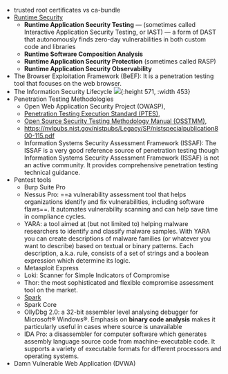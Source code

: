 - trusted root certificates vs ca-bundle
- [Runtime Security](https://www.contrastsecurity.com/security-influencers/runtime-security-fits-fast-paced-appdev-environments-contrast-security)
	- **Runtime Application Security Testing** — (sometimes called Interactive Application Security Testing, or IAST) — a form of DAST that autonomously finds zero-day vulnerabilities in both custom code and libraries
	- **Runtime Software Composition Analysis**
	- **Runtime Application Security Protection** (sometimes called RASP)
	- **Runtime Application Security Observability**
- The Browser Exploitation Framework (BeEF): It is a penetration testing tool that focuses on the web browser.
- The Information Security Lifecycle
  ![](https://plextrac.com/wp-content/uploads/2020/07/Lifecycle-768x768.png){:height 571, :width 453}
- Penetration Testing Methodologies
	- Open Web Application Security Project (OWASP),
	- [Penetration Testing Execution Standard (PTES)](http://www.pentest-standard.org/index.php/Main_Page),
	- [Open Source Security Testing Methodology Manual (OSSTMM)](https://www.isecom.org/research.html#),
	- https://nvlpubs.nist.gov/nistpubs/Legacy/SP/nistspecialpublication800-115.pdf
	- Information Systems Security Assessment Framework (ISSAF): The ISSAF is a very good reference source of penetration testing though Information Systems Security Assessment Framework (ISSAF) is not an active community. It provides comprehensive penetration testing technical guidance.
- Pentest tools
	- Burp Suite Pro
	- Nessus Pro: ==a vulnerability assessment tool that helps organizations identify and fix vulnerabilities, including software flaws==. It automates vulnerability scanning and can help save time in compliance cycles.
	- YARA: a tool aimed at (but not limited to) helping malware researchers to identify and classify malware samples. With YARA you can create descriptions of malware families (or whatever you want to describe) based on textual or binary patterns. Each description, a.k.a. rule, consists of a set of strings and a boolean expression which determine its logic.
	- Metasploit Express
	- Loki: Scanner for Simple Indicators of Compromise
	- Thor: the most sophisticated and flexible compromise assessment tool on the market.
	- [Spark](https://www.sparkinstitute.org/)
	- Spark Core
	- OllyDbg 2.0: a 32-bit assembler level analysing debugger for Microsoft® Windows®. Emphasis on **binary code analysis** makes it particularly useful in cases where source is unavailable
	- IDA Pro: a disassembler for computer software which generates assembly language source code from machine-executable code. It supports a variety of executable formats for different processors and operating systems.
- Damn Vulnerable Web Application (DVWA)